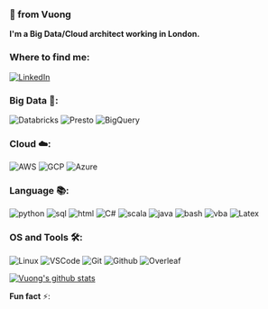 ### 👋 from Vuong

**I'm a Big Data/Cloud architect working in London.**

### Where to find me:
[![LinkedIn](https://img.shields.io/badge/-LinkedIn-0077B5?style=for-the-badge&logo=LinkedIn&logoColor=white)](https://www.linkedin.com/in/vuong-nguyen/)

### Big Data 🚀:

![Databricks](https://img.shields.io/badge/Databricks-★★☆-lightgrey?labelColor=FF3621&logo=databricks&style=flat-square&logoColor=white)
![Presto](https://img.shields.io/badge/Presto-★☆☆-lightgrey?labelColor=5890FF&logo=presto&style=flat-square&logoColor=white)
![BigQuery](https://img.shields.io/badge/Big_Query-★☆☆-lightgrey?labelColor=4285F4&logo=google-cloud&style=flat-square&logoColor=white)

### Cloud ☁️:
![AWS](https://img.shields.io/badge/AWS-★★☆-lightgrey?labelColor=232F3E&logo=amazon-aws&style=flat-square&logoColor=white)
![GCP](https://img.shields.io/badge/GCP-★★☆-lightgrey?labelColor=4285F4&logo=google-cloud&style=flat-square&logoColor=white)
![Azure](https://img.shields.io/badge/Azure-★★☆-lightgrey?labelColor=0089D6&logo=microsoft-azure&style=flat-square&logoColor=white)

### Language 📚:
![python](https://img.shields.io/badge/Python-★★☆-lightgrey?labelColor=3776AB&logo=python&style=flat-square&logoColor=white)
![sql](https://img.shields.io/badge/SQL-★★☆-lightgrey?labelColor=336791&logo=postgresql&style=flat-square&logoColor=white)
![html](https://img.shields.io/badge/HTML-★☆☆-lightgrey?labelColor=E34F26&logo=html5&style=flat-square&logoColor=white)
![C#](https://img.shields.io/badge/C_sharp-★☆☆-lightgrey?labelColor=239120&logo=c-sharp&style=flat-square&logoColor=white)
![scala](https://img.shields.io/badge/Scala-★☆☆-lightgrey?labelColor=DC322F&logo=scala&style=flat-square&logoColor=white)
![java](https://img.shields.io/badge/Java-★☆☆-lightgrey?labelColor=007396&logo=java&style=flat-square&logoColor=white)
![bash](https://img.shields.io/badge/Bash-★☆☆-lightgrey?labelColor=4EAA25&logo=gnu-bash&style=flat-square&logoColor=white)
![vba](https://img.shields.io/badge/VBA-★★☆-lightgrey?labelColor=5E5E5E&logo=microsoft&style=flat-square&logoColor=white)
![Latex](https://img.shields.io/badge/Latex-★☆☆-lightgrey?labelColor=008080&logo=LaTeX&style=flat-square&logoColor=white)

### OS and Tools 🛠:
![Linux](https://img.shields.io/badge/-Linux-FCC624?logo=Linux&style=flat-square&logoColor=black)
![VSCode](https://img.shields.io/badge/-VSCode-007ACC?logo=visual-studio-code&style=flat-square&logoColor=black)
![Git](https://img.shields.io/badge/-Git-F05032?logo=Git&style=flat-square&logoColor=white)
![Github](https://img.shields.io/badge/-Github-181717?logo=Github&style=flat-square&logoColor=white)
![Overleaf](https://img.shields.io/badge/-Overleaf-47A141?logo=Overleaf&style=flat-square&logoColor=white)

[![Vuong's github stats](https://github-readme-stats.vercel.app/api?username=nkvuong&theme=dark&show_icons=true&count_private=true)](https://github.com/nkvuong/github-readme-stats&count_private=true)

**Fun fact** ⚡:
